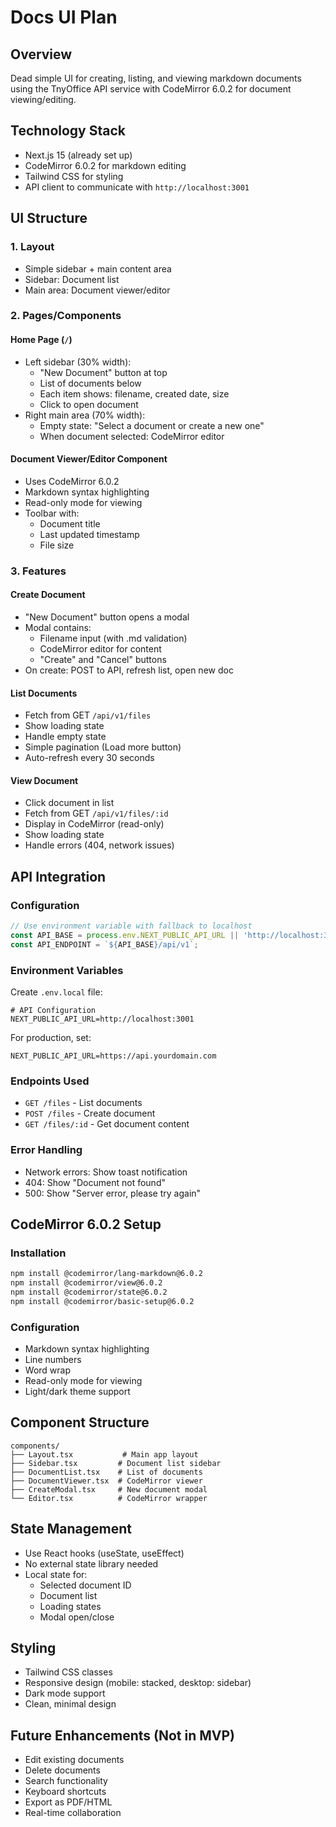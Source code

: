 # Docs UI Plan

## Overview
Dead simple UI for creating, listing, and viewing markdown documents using the TnyOffice API service with CodeMirror 6.0.2 for document viewing/editing.

## Technology Stack
- Next.js 15 (already set up)
- CodeMirror 6.0.2 for markdown editing
- Tailwind CSS for styling
- API client to communicate with `http://localhost:3001`

## UI Structure

### 1. Layout
- Simple sidebar + main content area
- Sidebar: Document list
- Main area: Document viewer/editor

### 2. Pages/Components

#### Home Page (`/`)
- Left sidebar (30% width):
  - "New Document" button at top
  - List of documents below
  - Each item shows: filename, created date, size
  - Click to open document
- Right main area (70% width):
  - Empty state: "Select a document or create a new one"
  - When document selected: CodeMirror editor

#### Document Viewer/Editor Component
- Uses CodeMirror 6.0.2
- Markdown syntax highlighting
- Read-only mode for viewing
- Toolbar with:
  - Document title
  - Last updated timestamp
  - File size

### 3. Features

#### Create Document
- "New Document" button opens a modal
- Modal contains:
  - Filename input (with .md validation)
  - CodeMirror editor for content
  - "Create" and "Cancel" buttons
- On create: POST to API, refresh list, open new doc

#### List Documents
- Fetch from GET `/api/v1/files`
- Show loading state
- Handle empty state
- Simple pagination (Load more button)
- Auto-refresh every 30 seconds

#### View Document
- Click document in list
- Fetch from GET `/api/v1/files/:id`
- Display in CodeMirror (read-only)
- Show loading state
- Handle errors (404, network issues)

## API Integration

### Configuration
```typescript
// Use environment variable with fallback to localhost
const API_BASE = process.env.NEXT_PUBLIC_API_URL || 'http://localhost:3001';
const API_ENDPOINT = `${API_BASE}/api/v1`;
```

### Environment Variables
Create `.env.local` file:
```env
# API Configuration
NEXT_PUBLIC_API_URL=http://localhost:3001
```

For production, set:
```env
NEXT_PUBLIC_API_URL=https://api.yourdomain.com
```

### Endpoints Used
- `GET /files` - List documents
- `POST /files` - Create document
- `GET /files/:id` - Get document content

### Error Handling
- Network errors: Show toast notification
- 404: Show "Document not found"
- 500: Show "Server error, please try again"

## CodeMirror 6.0.2 Setup

### Installation
```bash
npm install @codemirror/lang-markdown@6.0.2
npm install @codemirror/view@6.0.2
npm install @codemirror/state@6.0.2
npm install @codemirror/basic-setup@6.0.2
```

### Configuration
- Markdown syntax highlighting
- Line numbers
- Word wrap
- Read-only mode for viewing
- Light/dark theme support

## Component Structure
```
components/
├── Layout.tsx           # Main app layout
├── Sidebar.tsx         # Document list sidebar
├── DocumentList.tsx    # List of documents
├── DocumentViewer.tsx  # CodeMirror viewer
├── CreateModal.tsx     # New document modal
└── Editor.tsx          # CodeMirror wrapper
```

## State Management
- Use React hooks (useState, useEffect)
- No external state library needed
- Local state for:
  - Selected document ID
  - Document list
  - Loading states
  - Modal open/close

## Styling
- Tailwind CSS classes
- Responsive design (mobile: stacked, desktop: sidebar)
- Dark mode support
- Clean, minimal design

## Future Enhancements (Not in MVP)
- Edit existing documents
- Delete documents
- Search functionality
- Keyboard shortcuts
- Export as PDF/HTML
- Real-time collaboration